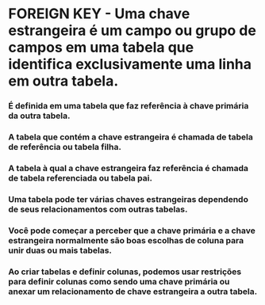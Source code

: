 # FOREIGN KEY - Uma chave estrangeira é um campo ou grupo de campos em uma tabela que identifica exclusivamente uma linha em outra tabela.
### É definida em uma tabela que faz referência à chave primária da outra tabela.
### A tabela que contém a chave estrangeira é chamada de tabela de referência ou tabela filha.
### A tabela à qual a chave estrangeira faz referência é chamada de tabela referenciada ou tabela pai.
### Uma tabela pode ter várias chaves estrangeiras dependendo de seus relacionamentos com outras tabelas.
### Você pode começar a perceber que a chave primária e a chave estrangeira normalmente são boas escolhas de coluna para unir duas ou mais tabelas.
### Ao criar tabelas e definir colunas, podemos usar restrições para definir colunas como sendo uma chave primária ou anexar um relacionamento de chave estrangeira a  outra tabela.
